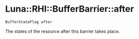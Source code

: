 # Luna::RHI::BufferBarrier::after

```c++
BufferStateFlag after
```

The states of the resource after this barrier takes place. 

